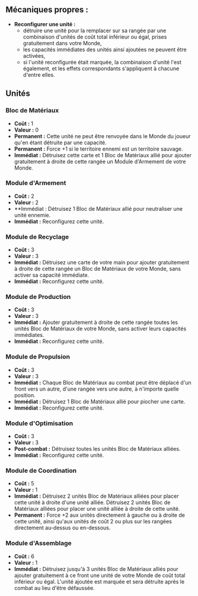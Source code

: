 
## Mécaniques propres :

- **Reconfigurer une unité :**
  - détruire une unité pour la remplacer sur sa rangée par une combinaison
    d'unités de coût total inférieur ou égal, prises gratuitement dans votre Monde,
  - les capacités immédiates des unités ainsi ajoutées ne peuvent être activées,
  - si l'unité reconfigurée était marquée, la combinaison d'unité l'est également,
    et les effets correspondants s'appliquent à chacune d'entre elles.


## Unités

### Bloc de Matériaux
- **Coût :** 1
- **Valeur :** 0
- **Permanent :**
  Cette unité ne peut être renvoyée dans le Monde du joueur qu'en étant détruite par une capacité.
- **Permanent :**
  Force +1 si le territoire ennemi est un territoire sauvage.
- **Immédiat :**
  Détruisez cette carte et 1 Bloc de Matériaux allié pour ajouter
  gratuitement à droite de cette rangée un Module d'Armement de votre Monde.


### Module d'Armement
- **Coût :** 2
- **Valeur :** 2
- **Immédiat :
  Détruisez 1 Bloc de Matériaux allié pour neutraliser une unité ennemie.
- **Immédiat :**
  Reconfigurez cette unité.


### Module de Recyclage
- **Coût :** 3
- **Valeur :** 3
- **Immédiat :**
  Détruisez une carte de votre main pour ajouter gratuitement
  à droite de cette rangée un Bloc de Matériaux de votre Monde,
  sans activer sa capacité immédiate.
- **Immédiat :**
  Reconfigurez cette unité.


### Module de Production
- **Coût :** 3
- **Valeur :** 3
- **Immédiat :**
  Ajouter gratuitement à droite de cette rangée toutes les unités
  Bloc de Matériaux de votre Monde,
  sans activer leurs capacités immédiates.
- **Immédiat :**
  Reconfigurez cette unité.


### Module de Propulsion
- **Coût :** 3
- **Valeur :** 3
- **Immédiat :**
  Chaque Bloc de Matériaux au combat peut être déplacé
  d'un front vers un autre, d'une rangée vers une autre,
  à n'importe quelle position.
- **Immédiat :**
  Détruisez 1 Bloc de Matériaux allié pour piocher une carte.
- **Immédiat :**
  Reconfigurez cette unité.


### Module d'Optimisation
- **Coût :** 3
- **Valeur :** 3
- **Post-combat :**
  Détruisez toutes les unités Bloc de Matériaux alliées.
- **Immédiat :**
  Reconfigurez cette unité.


### Module de Coordination
- **Coût :** 5
- **Valeur :** 1
- **Immédiat :**
  Détruisez 2 unités Bloc de Matériaux alliées pour placer cette unité à droite d'une unité alliée.
  Détruisez 2 unités Bloc de Matériaux alliées pour placer une unité alliée à droite de cette unité.
- **Permanent :**
  Force +2 aux unités directement à gauche ou à droite de cette unité,
  ainsi qu'aux unités de coût 2 ou plus sur les rangées directement au-dessus ou en-dessous.


### Module d'Assemblage
- **Coût :** 6
- **Valeur :** 1
- **Immédiat :**
  Détruisez jusqu'à 3 unités Bloc de Matériaux alliés
  pour ajouter gratuitement à ce front une unité de votre Monde
  de coût total inférieur ou égal.
  L'unité ajoutée est marquée et sera détruite après le combat au lieu d'être défaussée.
